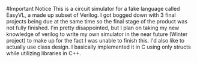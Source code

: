 #Important Notice
This is a circuit simulator for a fake language called EasyVL, a made up subset of Verilog. I got bogged down with 3 final projects being due at the same time so the final stage of the product was not fully finished. I'm pretty disappointed, but I plan on taking my new knowledge of verilog to write my own simulator in the near future (Winter project) to make up for the fact I was unable to finish this. I'd also like to actually use class design. I basically implemented it in C using only structs while utilizing libraries in C++.
